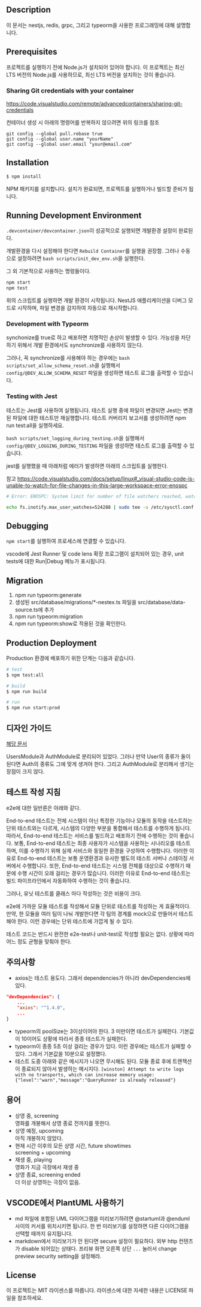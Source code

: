 ## Description

이 문서는 nestjs, redis, grpc, 그리고 typeorm을 사용한 프로그래밍에 대해 설명합니다.

## Prerequisites

프로젝트를 실행하기 전에 Node.js가 설치되어 있어야 합니다. 이 프로젝트는 최신 LTS 버전의 Node.js를 사용하므로, 최신 LTS 버전을 설치하는 것이 좋습니다.

### Sharing Git credentials with your container

https://code.visualstudio.com/remote/advancedcontainers/sharing-git-credentials

컨테이너 생성 시 아래의 명령어를 반복하지 않으려면 위의 링크를 참조

```
git config --global pull.rebase true
git config --global user.name "yourName"
git config --global user.email "your@email.com"
```

## Installation

```bash
$ npm install
```

NPM 패키지를 설치합니다. 설치가 완료되면, 프로젝트를 실행하거나 빌드할 준비가 됩니다.

## Running Development Environment

`.devcontainer/devcontainer.json`이 성공적으로 실행되면 개발환경 설정이 완료된다.

개발환경을 다시 설정해야 한다면 `Rebuild Container`를 실행을 권장함. 그러나 수동으로 설정하려면 `bash scripts/init_dev_env.sh`을 실행한다.

그 외 기본적으로 사용하는 명령들이다.

```bash
npm start
npm test
```

위의 스크립트를 실행하면 개발 환경이 시작됩니다. NestJS 애플리케이션을 디버그 모드로 시작하며, 파일 변경을 감지하여 자동으로 재시작합니다.

### Development with Typeorm

synchonize를 true로 하고 배포하면 치명적인 손상이 발생할 수 있다.
가능성을 차단하기 위해서 개발 환경에서도 synchronize를 사용하지 않는다.

그러나, 꼭 synchronize를 사용해야 하는 경우에는 `bash scripts/set_allow_schema_reset.sh`을 실행해서 `config/@DEV_ALLOW_SCHEMA_RESET` 파일을 생성하면 테스트 로그를 출력할 수 있습니다.

### Testing with Jest

테스트는 Jest를 사용하여 실행됩니다. 테스트 실행 중에 파일이 변경되면 Jest는 변경된 파일에 대한 테스트만 재실행합니다. 테스트 커버리지 보고서를 생성하려면 npm run test:all을 실행하세요.

`bash scripts/set_logging_during_testing.sh`을 실행해서 `config/@DEV_LOGGING_DURING_TESTING` 파일을 생성하면 테스트 로그를 출력할 수 있습니다.

jest를 실행했을 때 아래처럼 에러가 발생하면 아래의 스크립트를 실행한다.

참고 https://code.visualstudio.com/docs/setup/linux#_visual-studio-code-is-unable-to-watch-for-file-changes-in-this-large-workspace-error-enospc

```sh
# Error: ENOSPC: System limit for number of file watchers reached, watch '/workspaces/nestjs-ex/src'

echo fs.inotify.max_user_watches=524288 | sudo tee -a /etc/sysctl.conf && sudo sysctl -p
```

## Debugging

`npm start`를 실행하여 프로세스에 연결할 수 있습니다.

vscode에 Jest Runner 및 code lens 확장 프로그램이 설치되어 있는 경우, unit tests에 대한 Run|Debug 메뉴가 표시됩니다.

## Migration

1. npm run typeorm:generate
1. 생성된 src/database/migrations/\*-nestex.ts 파일을 src/database/data-source.ts에 추가
1. npm run typeorm:migration
1. npm run typeorm:show로 적용된 것을 확인한다.

## Production Deployment

Production 환경에 배포하기 위한 단계는 다음과 같습니다.

```bash
# test
$ npm test:all

# build
$ npm run build

# run
$ npm run start:prod
```

## 디자인 가이드

[해당 문서](./docs/guides/design.guide.md)

UsersModule과 AuthModule로 분리되어 있었다. 그러나 만약 User의 종류가 둘이 된다면 Auth의 종류도 그에 맞게 생겨야 한다. 그리고 AuthModule로 분리해서 생기는 장점이 크지 않다.

## 테스트 작성 지침

e2e에 대한 일반론은 아래와 같다.

End-to-end 테스트는 전체 시스템이 아닌 특정한 기능이나 모듈의 동작을 테스트하는 단위 테스트와는 다르게, 시스템의 다양한 부분을 통합해서 테스트를 수행하게 됩니다. 따라서, End-to-end 테스트는 서비스를 빌드하고 배포하기 전에 수행하는 것이 좋습니다. 보통, End-to-end 테스트는 최종 사용자가 시스템을 사용하는 시나리오를 테스트하며, 이를 수행하기 위해 실제 서비스와 동일한 환경을 구성하여 수행합니다. 이러한 이유로 End-to-end 테스트는 보통 운영환경과 유사한 별도의 테스트 서버나 스테이징 서버에서 수행합니다. 또한, End-to-end 테스트는 시스템 전체를 대상으로 수행하기 때문에 수행 시간이 오래 걸리는 경우가 많습니다. 이러한 이유로 End-to-end 테스트는 빌드 파이프라인에서 자동화하여 수행하는 것이 좋습니다.

그러나, 유닛 테스트를 클래스 마다 작성하는 것은 비용이 크다.

e2e에 가까운 모듈 테스트를 작성해서 모듈 단위로 테스트를 작성하는 게 효율적이다.
만약, 한 모듈을 여러 팀이 나눠 개발한다면 각 팀의 경계를 mock으로 만들어서 테스트 해야 한다. 이런 경우에는 단위 테스트에 가깝게 될 수 있다.

테스트 코드는 반드시 완전한 e2e-test나 unit-test로 작성할 필요는 없다. 상황에 따라 어느 정도 균형을 맞춰야 한다.

## 주의사항

-   axios는 테스트 용도다. 그래서 dependencies가 아니라 devDependencies에 있다.

```json
"devDependencies": {
    ...
    "axios": "^1.4.0",
    ...
}
```

-   typeorm의 poolSize는 3이상이어야 한다. 3 미만이면 테스트가 실패한다. 기본값이 10이어도 상황에 따라서 종종 테스트가 실패한다.
-   typeorm이 종종 5초 이상 걸리는 경우가 있다. 이런 경우에는 테스트가 실패할 수 있다. 그래서 기본값을 10분으로 설정했다.
-   테스트 도중 아래와 같은 메시지가 나오면 무시해도 된다. 모듈 종료 후에 트랜잭션이 종료되지 않아서 발생하는 메시지다.
    `[winston] Attempt to write logs with no transports, which can increase memory usage: {"level":"warn","message":"QueryRunner is already released"}`

## 용어

-   상영 중, screening\
    영화를 개봉해서 상영 종료 전까지를 뜻한다.
-   상영 예정, upcoming\
    아직 개봉하지 않았다.
-   현재 시간 이후의 모든 상영 시간, future showtimes\
    screening + upcoming
-   재생 중, playing\
    영화가 지금 극장에서 재생 중
-   상영 종료, screening ended\
    더 이상 상영하는 극장이 없음.

## VSCODE에서 PlantUML 사용하기

-   md 파일에 포함된 UML 다이어그램을 미리보기하려면 @startuml과 @enduml 사이의 커서를 위치시키면 됩니다. 한 번 미리보기를 설정하면 다른 다이어그램을 선택할 때까지 유지됩니다.
-   markdown에서 미리보기가 안 된다면 secure 설정이 필요하다. 외부 http 컨텐츠가 disable 되어있는 상태다. 프리뷰 화면 오른쪽 상단 `...` 눌러서 change preview security setting을 설정해라.

## License

이 프로젝트는 MIT 라이센스를 따릅니다. 라이센스에 대한 자세한 내용은 LICENSE 파일을 참조하세요.
